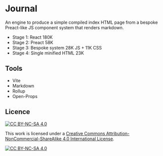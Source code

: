 # Journal

An engine to produce a simple compiled index HTML page from a bespoke Preact-like JS component system that renders markdown.

- Stage 1: React 180K
- Stage 2: Preact 58K
- Stage 3: Bespoke system 28K JS + 11K CSS
- Stage 4: Single minified HTML 23K

## Tools

- Vite
- Markdown
- Rollup
- Open-Props

## Licence

[![CC BY-NC-SA 4.0][cc-by-nc-sa-shield]][cc-by-nc-sa]

This work is licensed under a
[Creative Commons Attribution-NonCommercial-ShareAlike 4.0 International License][cc-by-nc-sa].

[![CC BY-NC-SA 4.0][cc-by-nc-sa-image]][cc-by-nc-sa]

[cc-by-nc-sa]: http://creativecommons.org/licenses/by-nc-sa/4.0/
[cc-by-nc-sa-image]: https://licensebuttons.net/l/by-nc-sa/4.0/88x31.png
[cc-by-nc-sa-shield]: https://img.shields.io/badge/License-CC%20BY--NC--SA%204.0-lightgrey.svg
